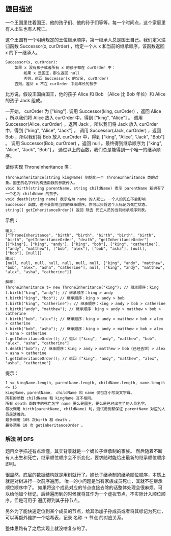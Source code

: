 ## 题目描述

一个王国里住着国王、他的孩子们、他的孙子们等等。每一个时间点，这个家庭里有人出生也有人死亡。

这个王国有一个明确规定的王位继承顺序，第一继承人总是国王自己。我们定义递归函数 Successor(x, curOrder) ，给定一个人 x 和当前的继承顺序，该函数返回 x 的下一继承人。
```
Successor(x, curOrder):
    如果 x 没有孩子或者所有 x 的孩子都在 curOrder 中：
        如果 x 是国王，那么返回 null
        否则，返回 Successor(x 的父亲, curOrder)
    否则，返回 x 不在 curOrder 中最年长的孩子
```
比方说，假设王国由国王，他的孩子 Alice 和 Bob （Alice 比 Bob 年长）和 Alice 的孩子 Jack 组成。

一开始， curOrder 为 ["king"].
调用 Successor(king, curOrder) ，返回 Alice ，所以我们将 Alice 放入 curOrder 中，得到 ["king", "Alice"] 。
调用 Successor(Alice, curOrder) ，返回 Jack ，所以我们将 Jack 放入 curOrder 中，得到 ["king", "Alice", "Jack"] 。
调用 Successor(Jack, curOrder) ，返回 Bob ，所以我们将 Bob 放入 curOrder 中，得到 ["king", "Alice", "Jack", "Bob"] 。
调用 Successor(Bob, curOrder) ，返回 null 。最终得到继承顺序为 ["king", "Alice", "Jack", "Bob"] 。
通过以上的函数，我们总是能得到一个唯一的继承顺序。

请你实现 ThroneInheritance 类：
```
ThroneInheritance(string kingName) 初始化一个 ThroneInheritance 类的对象。国王的名字作为构造函数的参数传入。
void birth(string parentName, string childName) 表示 parentName 新拥有了一个名为 childName 的孩子。
void death(string name) 表示名为 name 的人死亡。一个人的死亡不会影响 Successor 函数，也不会影响当前的继承顺序。你可以只将这个人标记为死亡状态。
string[] getInheritanceOrder() 返回 除去 死亡人员的当前继承顺序列表。
``` 

示例：
```
输入：
["ThroneInheritance", "birth", "birth", "birth", "birth", "birth", "birth", "getInheritanceOrder", "death", "getInheritanceOrder"]
[["king"], ["king", "andy"], ["king", "bob"], ["king", "catherine"], ["andy", "matthew"], ["bob", "alex"], ["bob", "asha"], [null], ["bob"], [null]]
输出：
[null, null, null, null, null, null, null, ["king", "andy", "matthew", "bob", "alex", "asha", "catherine"], null, ["king", "andy", "matthew", "alex", "asha", "catherine"]]

解释：
ThroneInheritance t= new ThroneInheritance("king"); // 继承顺序：king
t.birth("king", "andy"); // 继承顺序：king > andy
t.birth("king", "bob"); // 继承顺序：king > andy > bob
t.birth("king", "catherine"); // 继承顺序：king > andy > bob > catherine
t.birth("andy", "matthew"); // 继承顺序：king > andy > matthew > bob > catherine
t.birth("bob", "alex"); // 继承顺序：king > andy > matthew > bob > alex > catherine
t.birth("bob", "asha"); // 继承顺序：king > andy > matthew > bob > alex > asha > catherine
t.getInheritanceOrder(); // 返回 ["king", "andy", "matthew", "bob", "alex", "asha", "catherine"]
t.death("bob"); // 继承顺序：king > andy > matthew > bob（已经去世）> alex > asha > catherine
t.getInheritanceOrder(); // 返回 ["king", "andy", "matthew", "alex", "asha", "catherine"]
```

提示：
```
1 <= kingName.length, parentName.length, childName.length, name.length <= 15
kingName，parentName， childName 和 name 仅包含小写英文字母。
所有的参数 childName 和 kingName 互不相同。
所有 death 函数中的死亡名字 name 要么是国王，要么是已经出生了的人员名字。
每次调用 birth(parentName, childName) 时，测试用例都保证 parentName 对应的人员是活着的。
最多调用 105 次birth 和 death 。
最多调用 10 次 getInheritanceOrder 。
```

### 解法 树 DFS
题目文字描述有点难懂，其实背景就是一个嫡长子继承制的家族。
然后随着不断有人出生和死亡，继承顺位顺序会不断变化，要求随时能给出最新的继承顺位顺序即可。

很显然，底层的数据结构就是用树就行了。嫡长子继承制的继承顺位顺序，本质上就是对树进行一次前序遍历。
唯一的小问题是当有家族成员死亡，其就不在继承顺位顺序中了。
如果将这个成员对应的节点直接去除的话整体处理会很麻烦。可以给他加个标记，后续遍历到的时候就将其作为一个虚拟节点，不实际计入顺位顺序。但是可用于
遍历得到其子孙节点。

另外为了能快速定位到某个成员的节点，给其添加子孙成员或者将其标记为死亡，可以再额外维护一个哈希表，记录 名称 -> 节点 的对应关系。

整体思路有了之后实现上就没啥复杂的了。
